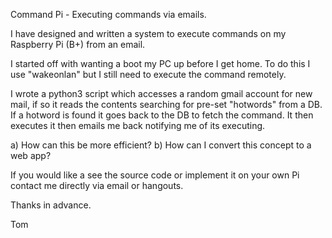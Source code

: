 Command Pi  - Executing commands via emails.

I have designed and written a system to execute commands on my Raspberry Pi (B+) from an email.

I started off with wanting a boot my PC up before I get home. To do this I use "wakeonlan" but I still need to execute the command remotely. 

I wrote a python3 script which accesses a random gmail account for new mail, if so it reads the contents searching for pre-set "hotwords" from a DB. If a hotword is found it goes back to the DB to fetch the command. It then executes it then emails me back notifying me of its executing.

a) How can this be more efficient?
b) How can I convert this concept to a web app?  

If you would like a see the source code or implement it on your own Pi contact me directly via email or hangouts.

Thanks in advance.

Tom﻿
